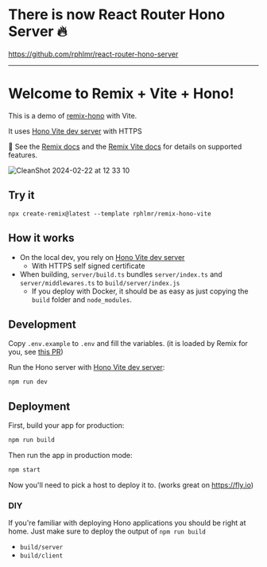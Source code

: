 # There is now React Router Hono Server 🔥

https://github.com/rphlmr/react-router-hono-server

---

# Welcome to Remix + Vite + Hono!

This is a demo of [remix-hono](https://github.com/sergiodxa/remix-hono) with Vite. 

It uses [Hono Vite dev server](https://github.com/honojs/vite-plugins/blob/main/packages/dev-server/README.md) with HTTPS

📖 See the [Remix docs](https://remix.run/docs) and the [Remix Vite docs](https://remix.run/docs/en/main/future/vite) for details on supported features.


![CleanShot 2024-02-22 at 12 33 10](https://github.com/rphlmr/remix-hono-vite/assets/20722140/26ed6547-c776-40bd-8556-af58dd91331b)


## Try it

```shellscript
npx create-remix@latest --template rphlmr/remix-hono-vite
```

## How it works
- On the local dev, you rely on [Hono Vite dev server](https://github.com/honojs/vite-plugins/blob/main/packages/dev-server/README.md)
  - With HTTPS self signed certificate
- When building, `server/build.ts` bundles `server/index.ts` and `server/middlewares.ts` to `build/server/index.js`
  - If you deploy with Docker, it should be as easy as just copying the `build` folder and `node_modules`.

## Development

Copy `.env.example` to `.env` and fill the variables. (it is loaded by Remix for you, see [this PR](https://github.com/remix-run/remix/pull/7958))

Run the Hono server with [Hono Vite dev server](https://github.com/honojs/vite-plugins/blob/main/packages/dev-server/README.md):

```shellscript
npm run dev
```

## Deployment

First, build your app for production:

```sh
npm run build
```

Then run the app in production mode:

```sh
npm start
```

Now you'll need to pick a host to deploy it to. (works great on https://fly.io)

### DIY

If you're familiar with deploying Hono applications you should be right at home. Just make sure to deploy the output of `npm run build`

- `build/server`
- `build/client`
